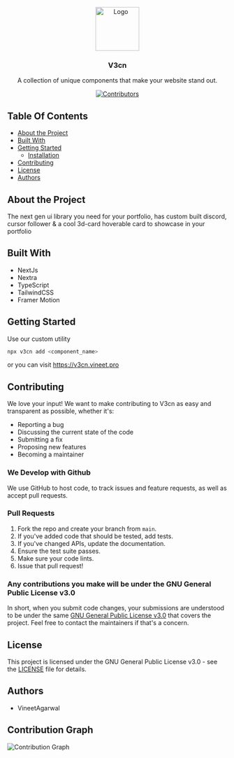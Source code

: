 <p align="center">
  <a href="https://github.com/VineeTagarwaL-code/v3cn-docs">
    <img src="https://github.com/user-attachments/assets/607c3243-77c3-4745-90f9-5b375013d970" alt="Logo" width="100px" >
  </a>
<br/>
  <h3 align="center">V3cn</h3>
  <p align="center" >
    A collection of unique components that make your website stand out.
  </p>
  <p align="center">
    <a href="https://github.com/VineeTagarwaL-code/v3cn-docs/graphs/contributors">
      <img src="https://img.shields.io/github/contributors/VineeTagarwaL-code/v3cn-docs" alt="Contributors">
    </a>
  </p>
</p>

## Table Of Contents

- [About the Project](#about-the-project)
- [Built With](#built-with)
- [Getting Started](#getting-started)
  - [Installation](#installation)
- [Contributing](#contributing)
- [License](#license)
- [Authors](#authors)

## About the Project

The next gen ui library you need for your portfolio, has custom built discord, cursor follower & a cool 3d-card hoverable card to showcase in your portfolio

## Built With

- NextJs
- Nextra
- TypeScript
- TailwindCSS
- Framer Motion

## Getting Started

Use our custom utility

```bash
npx v3cn add <component_name>
```

or you can visit https://v3cn.vineet.pro

## Contributing

We love your input! We want to make contributing to V3cn as easy and transparent as possible, whether it's:

- Reporting a bug
- Discussing the current state of the code
- Submitting a fix
- Proposing new features
- Becoming a maintainer

### We Develop with Github

We use GitHub to host code, to track issues and feature requests, as well as accept pull requests.

### Pull Requests

1. Fork the repo and create your branch from `main`.
2. If you've added code that should be tested, add tests.
3. If you've changed APIs, update the documentation.
4. Ensure the test suite passes.
5. Make sure your code lints.
6. Issue that pull request!

### Any contributions you make will be under the GNU General Public License v3.0

In short, when you submit code changes, your submissions are understood to be under the same [GNU General Public License v3.0](http://choosealicense.com/licenses/gpl-3.0/) that covers the project. Feel free to contact the maintainers if that's a concern.

## License

This project is licensed under the GNU General Public License v3.0 - see the [LICENSE](LICENSE) file for details.

## Authors

- VineetAgarwal

## Contribution Graph

![Contribution Graph](https://github-readme-activity-graph.vercel.app/graph?username=VineeTagarwaL-code&theme=github-compact)
